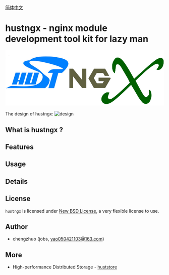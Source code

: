 [简体中文](README_ZH.md)

# hustngx - nginx module development tool kit for lazy man #
![hustngx logo](res/logo.png)

The design of hustngx: 
![design](res/design.png)

## What is hustngx ? ##

## Features ##

## Usage ##

## Details ##

## License ##

`hustngx` is licensed under [New BSD License](https://opensource.org/licenses/BSD-3-Clause), a very flexible license to use.

## Author ##

* chengzhuo (jobs, yao050421103@163.com)  

## More ##

- High-performance Distributed Storage - [huststore](https://github.com/Qihoo360/huststore)